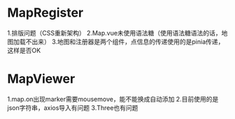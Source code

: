 # MapRegister
1.排版问题（CSS重新架构）
2.Map.vue未使用语法糖（使用语法糖语法的话，地图加载不出来）
3.地图和注册器是两个组件，点信息的传递使用的是pinia传递，这样是否OK

# MapViewer
1.map.on出现marker需要mousemove，能不能换成自动添加
2.目前使用的是json字符串，axios导入有问题
3.Three也有问题